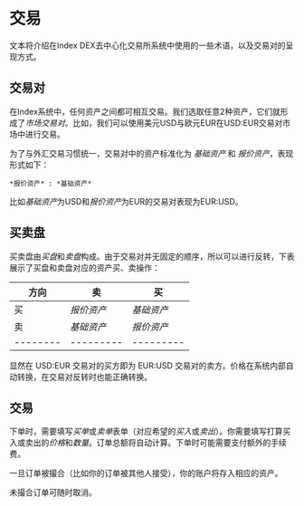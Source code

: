 # 交易

文本将介绍在Index DEX去中心化交易所系统中使用的一些术语，以及交易对的呈现方式。

## 交易对

在Index系统中，任何资产之间都可相互交易。我们选取任意2种资产，它们就形成了*市场交易对*。比如，我们可以使用美元USD与欧元EUR在USD:EUR交易对市场中进行交易。

为了与外汇交易习惯统一，交易对中的资产标准化为 *基础资产* 和 *报价资产*，表现形式如下：

    *报价资产* : *基础资产*

比如*基础资产*为USD和*报价资产*为EUR的交易对表现为EUR:USD。

## 买卖盘

买卖盘由*买盘*和*卖盘*构成。由于交易对并无固定的顺序，所以可以进行反转，下表展示了买盘和卖盘对应的资产买、卖操作：

| 方向      | 卖         | 买        | 
| -------- | --------- | --------- |
| 买       | *报价资产*  | *基础资产* |
| 卖       | *基础资产*  | *报价资产* |
| -------- | --------- | --------- |

显然在 USD:EUR 交易对的买方即为 EUR:USD 交易对的卖方。价格在系统内部自动转换，在交易对反转时也能正确转换。

## 交易

下单时，需要填写*买单*或*卖单*表单（对应希望的*买入*或*卖出*）。你需要填写打算买入或卖出的*价格*和*数量*。订单总额将自动计算。下单时可能需要支付额外的手续费。

一旦订单被撮合（比如你的订单被其他人接受），你的账户将存入相应的资产。

未撮合订单可随时取消。
